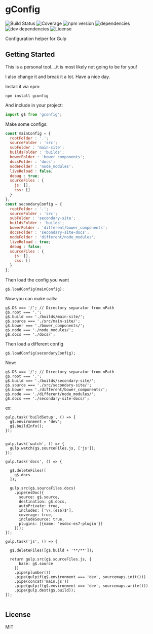 # gConfig

![Build Status](https://img.shields.io/travis/red2678/gConfig.svg)
![Coverage](https://img.shields.io/coveralls/red2678/gConfig.svg)
![npm version](https://img.shields.io/npm/v/gConfig.svg)
![dependencies](https://img.shields.io/david/red2678/gConfig.svg)
![dev dependencies](https://img.shields.io/david/dev/red2678/gConfig.svg)
![License](https://img.shields.io/npm/l/gConfig.svg)

Configuration helper for Gulp

## Getting Started

This is a personal tool....it is most likely not going to be for you!

I also change it and break it a lot. Have a nice day.

Install it via npm:

```shell
npm install gconfig
```

And include in your project:

```javascript
import g$ from 'gconfig';
```

Make some configs:

```javascript
const mainConfig = {
  rootFolder : '.';
  sourceFolder : 'src';
  subFolder : 'main-site';
  buildsFolder : 'builds';
  bowerFolder : 'bower_components';
  docsFolder : 'docs';
  nodeFolder : 'node_modules';
  liveReload : false;
  debug : true;
  sourceFiles : {
    js: [],
    css: []
  }
};
const secondaryConfig = {
  rootFolder : '.';
  sourceFolder : 'src';
  subFolder : 'secondary-site';
  buildsFolder : 'builds';
  bowerFolder : 'different/bower_components';
  docsFolder : 'secondary-site-docs';
  nodeFolder : 'different/node_modules';
  liveReload : true;
  debug : false;
  sourceFiles : {
    js: [],
    css: []
  }
};
```

Then load the config you want

```
g$.loadConfig(mainConfig);
```

Now you can make calls:

```
g$.DS === '/'; // Directory separator from nPath
g$.root === '.';
g$.build === './builds/main-site/';
g$.source === './src/main-site/';
g$.bower === './bower_components/';
g$.node === './node_modules/';
g$.docs === './docs/';

```

Then load a different config

```
g$.loadConfig(secondaryConfig);
```

Now:

```
g$.DS === '/'; // Directory separator from nPath
g$.root === '.';
g$.build === './builds/secondary-site/';
g$.source === './src/secondary-site/';
g$.bower === './different/bower_components/';
g$.node === './different/node_modules/';
g$.docs === './secondary-site-docs/';

```

ex:
```
gulp.task('buildSetup', () => {
  g$.environment = 'dev';
  g$.buildInfo();
});


gulp.task('watch', () => {
  gulp.watch(g$.sourceFiles.js, ['js']);
});

gulp.task('docs', () => {

  g$.deleteFiles([
    g$.docs
  ]);

  gulp.src(g$.sourceFiles.docs)
    .pipe(esDoc({
      source: g$.source,
      destination: g$.docs,
      autoPrivate: true,
      includes: ['\\.(es6)$'],
      coverage: true,
      includeSource: true,
      plugins: [{name: 'esdoc-es7-plugin'}]
    }));
});

gulp.task('js', () => {

  g$.deleteFiles([g$.build + '**/**']);

  return gulp.src(g$.sourceFiles.js, {
      base: g$.source
    })
    .pipe(plumber())
    .pipe(gulpif(g$.environment === 'dev', sourcemaps.init()))
    .pipe(concat('main.js'))
    .pipe(gulpif(g$.environment === 'dev', sourcemaps.write()))
    .pipe(gulp.dest(g$.build));
});


```


## License

MIT
